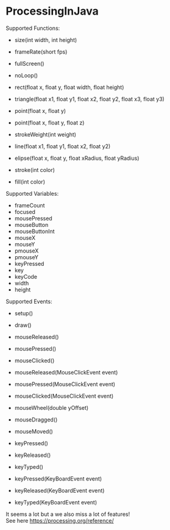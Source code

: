 # ProcessingInJava
Supported Functions:
* size(int width, int height)
* frameRate(short fps)
* fullScreen()
* noLoop()


* rect(float x, float y, float width, float height)
* triangle(float x1, float y1, float x2, float y2, float x3, float y3)
* point(float x, float y)
* point(float x, float y, float z)
* strokeWeight(int weight)
* line(float x1, float y1, float x2, float y2)
* elipse(float x, float y, float xRadius, float yRadius)
* stroke(int color)
* fill(int color)

Supported Variables:
* frameCount
* focused
* mousePressed
* mouseButton
* mouseButtonInt
* mouseX
* mouseY
* pmouseX
* pmouseY
* keyPressed
* key
* keyCode
* width
* height

Supported Events:
* setup()
* draw()

* mouseReleased()
* mousePressed()
* mouseClicked()
* mouseReleased(MouseClickEvent event)
* mousePressed(MouseClickEvent event)
* mouseClicked(MouseClickEvent event)

* mouseWheel(double yOffset)
* mouseDragged()
* mouseMoved()

* keyPressed()
* keyReleased()
* keyTyped()
* keyPressed(KeyBoardEvent event)
* keyReleased(KeyBoardEvent event)
* keyTyped(KeyBoardEvent event)

It seems a lot but a we also miss a lot of features! <br>
See here https://processing.org/reference/
